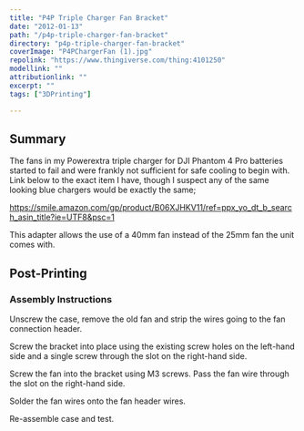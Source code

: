 ```yaml
---
title: "P4P Triple Charger Fan Bracket"
date: "2012-01-13"
path: "/p4p-triple-charger-fan-bracket"
directory: "p4p-triple-charger-fan-bracket"
coverImage: "P4PChargerFan (1).jpg"
repolink: "https://www.thingiverse.com/thing:4101250"
modellink: ""
attributionlink: ""
excerpt: ""
tags: ["3DPrinting"]

---
```


## Summary

The fans in my Powerextra triple charger for DJI Phantom 4 Pro batteries started to fail and were frankly not sufficient for safe cooling to begin with. Link below to the exact item I have, though I suspect any of the same looking blue chargers would be exactly the same;

https://smile.amazon.com/gp/product/B06XJHKV11/ref=ppx_yo_dt_b_search_asin_title?ie=UTF8&psc=1

This adapter allows the use of a 40mm fan instead of the 25mm fan the unit comes with.

## Post-Printing
### Assembly Instructions
Unscrew the case, remove the old fan and strip the wires going to the fan connection header.

Screw the bracket into place using the existing screw holes on the left-hand side and a single screw through the slot on the right-hand side.

Screw the fan into the bracket using M3 screws. Pass the fan wire through the slot on the right-hand side.

Solder the fan wires onto the fan header wires.

Re-assemble case and test.